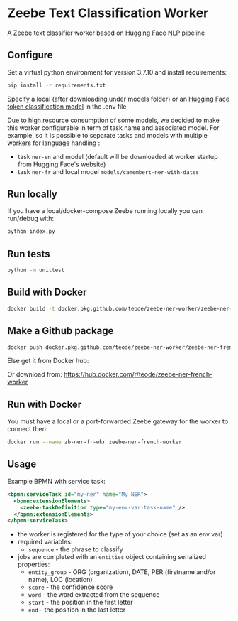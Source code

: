 Zeebe Text Classification Worker
================================

A [Zeebe](https://zeebe.io) text classifier worker based on [Hugging Face](https://huggingface.co/) NLP pipeline

Configure
---------

Set a virtual python environment for version 3.7.10 and install requirements:

```bash
pip install -r requirements.txt 
```

Specify a local (after downloading under models folder) or an [Hugging Face token classification model](https://huggingface.co/models?pipeline_tag=token-classification) in the .env file

Due to high resource consumption of some models, we decided to make this worker configurable in term of task name and associated model.
For example, so it is possible to separate tasks and models with multiple workers for language handling :

* task `ner-en` and model (default will be downloaded at worker startup from Hugging Face's website)
* task `ner-fr` and local model `models/camembert-ner-with-dates`

Run locally
-----------

If you have a local/docker-compose Zeebe running locally you can run/debug with:

```bash
python index.py
```

Run tests
---------

```bash
python -m unittest
```

Build with Docker
-----------------

```bash
docker build -t docker.pkg.github.com/teode/zeebe-ner-worker/zeebe-ner-french-worker:v1.0.0 -f Dockerfile.fr .
```

Make a Github package
---------------------

```bash
docker push docker.pkg.github.com/teode/zeebe-ner-worker/zeebe-ner-french-worker:v1.0.0
```

Else get it from Docker hub:

Or download from: https://hub.docker.com/r/teode/zeebe-ner-french-worker

Run with Docker
-----------------

You must have a local or a port-forwarded Zeebe gateway for the worker to connect then:

```bash
docker run --name zb-ner-fr-wkr zeebe-ner-french-worker
```

Usage
-----

Example BPMN with service task:

 ```xml
 <bpmn:serviceTask id="my-ner" name="My NER">
   <bpmn:extensionElements>
     <zeebe:taskDefinition type="my-env-var-task-name" />
   </bpmn:extensionElements>
 </bpmn:serviceTask>
 ```

* the worker is registered for the type of your choice (set as an env var)
* required variables:
  * `sequence` - the phrase to classify
* jobs are completed with an `entities` object containing serialized properties:
  * `entity_group` - ORG (organization), DATE, PER (firstname and/or name), LOC (location)
  * `score` - the confidence score
  * `word` - the word extracted from the sequence
  * `start` - the position in the first letter
  * `end` - the position in the last letter
